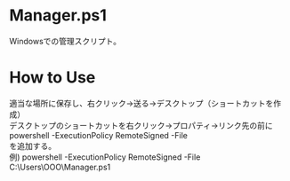 # Manager.ps1
Windowsでの管理スクリプト。

# How to Use
適当な場所に保存し、右クリック→送る→デスクトップ（ショートカットを作成）  
デスクトップのショートカットを右クリック→プロパティ→リンク先の前に  
powershell -ExecutionPolicy RemoteSigned -File  
を追加する。  
例) powershell -ExecutionPolicy RemoteSigned -File C:\Users\OOO\Manager.ps1
